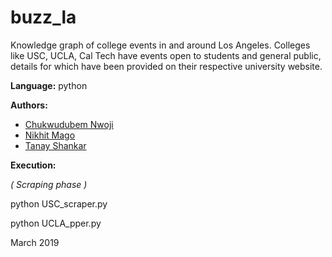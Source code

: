 # buzz_la

Knowledge graph of college events in and around Los Angeles. Colleges like USC, UCLA, Cal Tech have events open to students and general public, details for which have been provided on their respective university website.

**Language:** python

**Authors:**

- [Chukwudubem Nwoji](https://github.com/Chukudubem)
- [Nikhit Mago](https://github.com/nikhitmago)
- [Tanay Shankar](https://github.com/tanaysh7)

**Execution:**

*( Scraping phase )*

python USC_scraper.py

python UCLA_pper.py

March 2019

